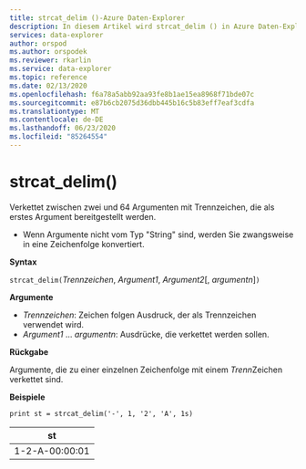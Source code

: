 ```yaml
---
title: strcat_delim ()-Azure Daten-Explorer
description: In diesem Artikel wird strcat_delim () in Azure Daten-Explorer beschrieben.
services: data-explorer
author: orspod
ms.author: orspodek
ms.reviewer: rkarlin
ms.service: data-explorer
ms.topic: reference
ms.date: 02/13/2020
ms.openlocfilehash: f6a78a5abb92aa93fe8b1ae15ea8968f71bde07c
ms.sourcegitcommit: e87b6cb2075d36dbb445b16c5b83eff7eaf3cdfa
ms.translationtype: MT
ms.contentlocale: de-DE
ms.lasthandoff: 06/23/2020
ms.locfileid: "85264554"
---
```

# <a name="strcat_delim"></a>strcat_delim()

Verkettet zwischen zwei und 64 Argumenten mit Trennzeichen, die als erstes Argument bereitgestellt werden.

 * Wenn Argumente nicht vom Typ "String" sind, werden Sie zwangsweise in eine Zeichenfolge konvertiert.

**Syntax**

`strcat_delim(`*Trennzeichen*, *Argument1*, *Argument2*[, *argumentn*]`)`

**Argumente**

* *Trennzeichen*: Zeichen folgen Ausdruck, der als Trennzeichen verwendet wird.
* *Argument1* ... *argumentn*: Ausdrücke, die verkettet werden sollen.

**Rückgabe**

Argumente, die zu einer einzelnen Zeichenfolge mit einem *Trenn*Zeichen verkettet sind.

**Beispiele**

```kusto
print st = strcat_delim('-', 1, '2', 'A', 1s)

```

|st|
|---|
|1-2-A-00:00:01|

